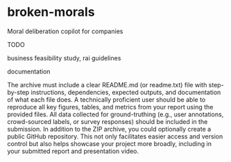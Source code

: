 # broken-morals

Moral deliberation copilot for companies

TODO

business feasibility study, rai guidelines

documentation

The archive must include a clear README.md (or readme.txt) file with step-by-step instructions, dependencies, expected outputs, and documentation of what each file does. A technically proficient user should be able to reproduce all key figures, tables, and metrics from your report using the provided files. All data collected for ground-truthing (e.g., user annotations, crowd-sourced labels, or survey responses) should be included in the submission. In addition to the ZIP archive, you could optionally create a public GitHub repository. This not only facilitates easier access and version control but also helps showcase your project more broadly, including in your submitted report and presentation video.
